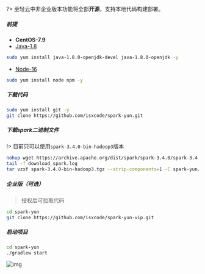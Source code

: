 ?> 至轻云中非企业版本功能将全部**开源**，支持本地代码构建部署。

##### 前提

- **CentOS-7.9**
- [Java-1.8](https://ispong.isxcode.com/spring/java/java%20%E5%AE%89%E8%A3%85/)

```bash
sudo yum install java-1.8.0-openjdk-devel java-1.8.0-openjdk -y 
```

- [Node-16](https://ispong.isxcode.com/react/nodejs/nodejs%20%E5%AE%89%E8%A3%85/)

```bash
sudo yum install node npm -y
```

##### 下载代码

```bash
sudo yum install git -y
git clone https://github.com/isxcode/spark-yun.git
```

##### 下载spark二进制文件

!> 目前只可以使用`spark-3.4.0-bin-hadoop3`版本

```bash
nohup wget https://archive.apache.org/dist/spark/spark-3.4.0/spark-3.4.0-bin-hadoop3.tgz >> download_spark.log 2>&1 &  
tail -f download_spark.log
tar vzxf spark-3.4.0-bin-hadoop3.tgz --strip-components=1 -C spark-yun/spark-yun-dist/src/main/spark-min
```

##### 企业版（可选）

> 授权后可拉取代码

```bash
cd spark-yun
git clone https://github.com/isxcode/spark-yun-vip.git
```

##### 启动项目

```bash
cd spark-yun
./gradlew start
```

![img](https://img.isxcode.com/picgo/20230527155307.png)